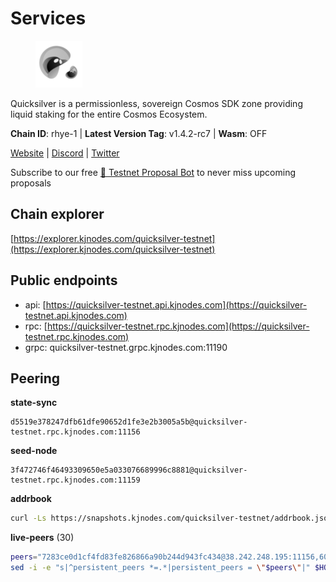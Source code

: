 # Services

<figure><img src="https://raw.githubusercontent.com/kj89/cosmos-images/main/logos/quicksilver.png" alt=""><figcaption></figcaption></figure>

Quicksilver is a permissionless, sovereign Cosmos SDK zone providing liquid staking for the entire Cosmos Ecosystem.

**Chain ID**: rhye-1 | **Latest Version Tag**: v1.4.2-rc7 | **Wasm**: OFF

[Website](https://quicksilver.zone) | [Discord](https://discord.gg/quicksilverprotocol) | [Twitter](https://twitter.com/quicksilverzone)



Subscribe to our free [🤖 Testnet Proposal Bot](https://t.me/kjnodes_testnet_proposal_bot) to never miss upcoming proposals


## Chain explorer
[https://explorer.kjnodes.com/quicksilver-testnet](https://explorer.kjnodes.com/quicksilver-testnet)

## Public endpoints

* api: [https://quicksilver-testnet.api.kjnodes.com](https://quicksilver-testnet.api.kjnodes.com)
* rpc: [https://quicksilver-testnet.rpc.kjnodes.com](https://quicksilver-testnet.rpc.kjnodes.com)
* grpc: quicksilver-testnet.grpc.kjnodes.com:11190

## Peering

**state-sync**

```text
d5519e378247dfb61dfe90652d1fe3e2b3005a5b@quicksilver-testnet.rpc.kjnodes.com:11156
```

**seed-node**

```text
3f472746f46493309650e5a033076689996c8881@quicksilver-testnet.rpc.kjnodes.com:11159
```

**addrbook**
```bash
curl -Ls https://snapshots.kjnodes.com/quicksilver-testnet/addrbook.json > $HOME/.quicksilverd/config/addrbook.json
```

**live-peers** (30)
```bash
peers="7283ce0d1cf4fd83fe826866a90b244d943fc434@38.242.248.195:11156,60509a87fc6c97a013de3cdeadf5fd3eab22f896@65.109.23.114:11156,e0f0703e9ce343c46e0ec01b19216715e817b358@65.109.85.170:26656,d5519e378247dfb61dfe90652d1fe3e2b3005a5b@65.109.68.190:11156,5c2a752c9b1952dbed075c56c600c3a79b58c395@95.214.55.232:27026,5a3c424c19d9ab694190a7805a2b1a146460d752@65.108.2.27:26656,c02431ff1a4fe66dca2d3c8ccbbd51b9977d8c54@88.208.57.200:11156,a2aa2a6db3b240fdd093f7d8214c1cc78e212995@65.108.237.232:31656,e6bf55bc9f08958b7518bea455423375db78d1ef@65.108.13.176:26656,e6bf4eca6a11035c06be529cb8c3758c2c00908f@213.170.135.20:26656,7142a4a19a87408ea6bcaf8bc2fd0265a5ccc7ad@162.55.245.219:11156,cc18d980216d658b76112fefd49cf2bf03d2d1cb@65.109.58.237:36589,5e83e140ae6a480ec8ac714fb71e0b509227cb9a@185.144.99.18:26656,6d3319970389d88f5deee9720a44fb95cad01ea2@185.144.99.96:26656,386d9eac66143c386d645b13eb9906caeb3cb33a@82.100.58.116:26656,4abe3e468eeb3a957d34efec57b01a4add92904e@185.16.39.51:26656,8b486ec6ee6167985f6eed69817f2a04bd70bba9@65.109.61.113:22217,80a09a8ae70e893789110c7945cb8f324002bfed@88.98.195.228:16656,0a3ac40a7a4ce35978c4da97be2eb6974bc3c58b@185.252.233.217:46656,c152888de058c1ca92e43913b502b137b8c17c26@195.201.243.40:26636,2a577a2f1a3c9e6fdcf19659af4ecc48f4525274@135.181.215.115:26776,676272662f2bba070a820aacc7ab7cec446526be@65.109.80.176:20656,3e484a1e5b0e019f1c227fb1481016161825c395@213.239.215.165:11156,ba65c74ac5f3c56b450348dea59b4d815220aeca@142.132.151.99:15651,1452d484454c0f93ddf3cbf987ce1b9cadd8f23f@65.21.95.180:37656,ec9d67f7c1103afcf097c0d9e11468c32f11f0c5@65.109.144.236:32656,fff84f665140e8072724246aad79702edcb1ad48@65.108.75.174:28656,6151346f98bc4bc81c94e587f96207e73cf701c7@185.16.38.122:15656,3519e61e653db97f5d1c7f1bec9b0072bca4d5fe@144.76.45.59:16656,8e14e58b054248a04be96e4a40d6359e93b636ac@65.108.65.94:26656"
sed -i -e "s|^persistent_peers *=.*|persistent_peers = \"$peers\"|" $HOME/.quicksilverd/config/config.toml
```
